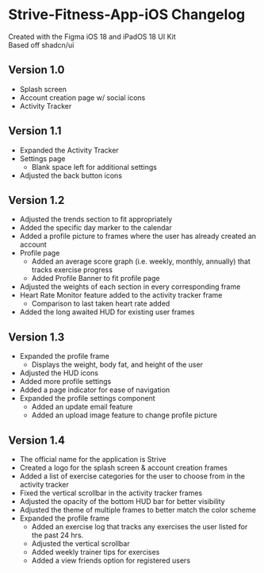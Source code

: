 # Strive-Fitness-App-iOS Changelog
Created with the Figma iOS 18 and iPadOS 18 UI Kit
<br>
Based off shadcn/ui

## Version 1.0
  - Splash screen
  - Account creation page w/ social icons
  - Activity Tracker
## Version 1.1
  - Expanded the Activity Tracker
  - Settings page
      - Blank space left for additional settings
  - Adjusted the back button icons
## Version 1.2 
  - Adjusted the trends section to fit appropriately
  - Added the specific day marker to the calendar
  - Added a profile picture to frames where the user has already created an account
  - Profile page
      - Added an average score graph (i.e. weekly, monthly, annually) that tracks exercise progress
      - Added Profile Banner to fit profile page
  -   Adjusted the weights of each section in every corresponding frame
  -   Heart Rate Monitor feature added to the activity tracker frame
      - Comparison to last taken heart rate added
  -   Added the long awaited HUD for existing user frames
## Version 1.3 
  - Expanded the profile frame
      - Displays the weight, body fat, and height of the user
  - Adjusted the HUD icons
  - Added more profile settings
  - Added a page indicator for ease of navigation
  - Expanded the profile settings component
      - Added an update email feature
      - Added an upload image feature to change profile picture
## Version 1.4
  - The official name for the application is Strive
  - Created a logo for the splash screen & account creation frames
  - Added a list of exercise categories for the user to choose from in the activity tracker
  - Fixed the vertical scrollbar in the activity tracker frames
  - Adjusted the opacity of the bottom HUD bar for better visibility
  - Adjusted the theme of multiple frames to better match the color scheme
  - Expanded the profile frame
      - Added an exercise log that tracks any exercises the user listed for the past 24 hrs.
      - Adjusted the vertical scrollbar
      - Added weekly trainer tips for exercises
      - Added a view friends option for registered users
